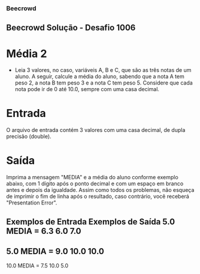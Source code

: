 ### Beecrowd

## Beecrowd Solução - Desafio 1006

# Média 2

- Leia 3 valores, no caso, variáveis A, B e C, que são as três notas de um aluno. A seguir, calcule a média do aluno, sabendo que a nota A tem peso 2, a nota B tem peso 3 e a nota C tem peso 5. Considere que cada nota pode ir de 0 até 10.0, sempre com uma casa decimal.

# Entrada
O arquivo de entrada contém 3 valores com uma casa decimal, de dupla precisão (double).

# Saída
Imprima a mensagem "MEDIA" e a média do aluno conforme exemplo abaixo, com 1 dígito após o ponto decimal e com um espaço em branco antes e depois da igualdade. Assim como todos os problemas, não esqueça de imprimir o fim de linha após o resultado, caso contrário, você receberá "Presentation Error".

Exemplos de Entrada         Exemplos de Saída
5.0                         MEDIA = 6.3
6.0
7.0
-------------------------------------------
5.0                         MEDIA = 9.0
10.0
10.0
-------------------------------------------
10.0                        MEDIA = 7.5
10.0
5.0                         
